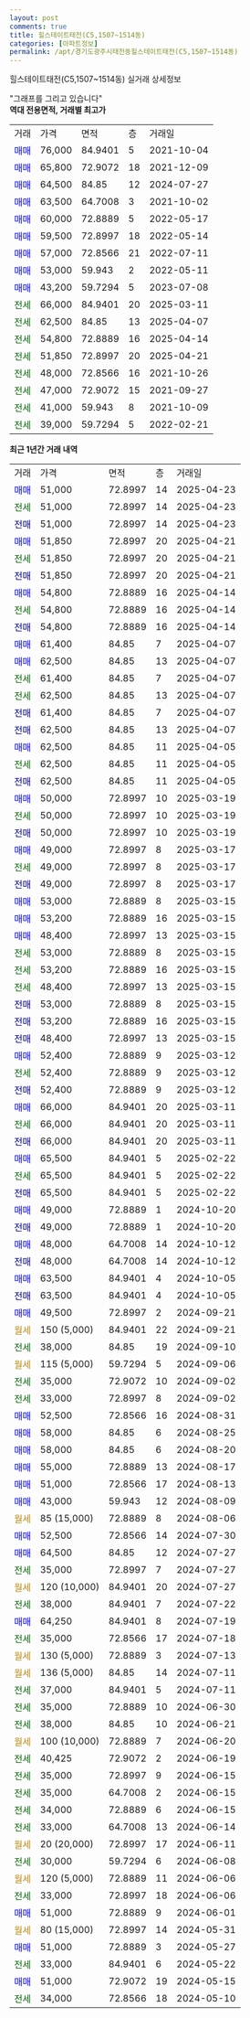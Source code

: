 ```yaml
---
layout: post
comments: true
title: 힐스테이트태전(C5,1507~1514동)
categories: [아파트정보]
permalink: /apt/경기도광주시태전동힐스테이트태전(C5,1507~1514동)
---
```


힐스테이트태전(C5,1507~1514동) 실거래 상세정보

<script type="text/javascript">
  google.charts.load('current', {'packages':['line', 'corechart']});
  google.charts.setOnLoadCallback(drawChart);

  function drawChart() {
    var data = new google.visualization.DataTable();
    data.addColumn('date', '거래일');
    data.addColumn('number', "매매");
    data.addColumn('number', "전세");
    data.addColumn('number', "전매");

    data.addRows([[new Date(Date.parse("2025-04-23")), 51000, null, null], [new Date(Date.parse("2025-04-23")), null, 51000, null], [new Date(Date.parse("2025-04-23")), null, null, 51000], [new Date(Date.parse("2025-04-21")), 51850, null, null], [new Date(Date.parse("2025-04-21")), null, 51850, null], [new Date(Date.parse("2025-04-21")), null, null, 51850], [new Date(Date.parse("2025-04-14")), 54800, null, null], [new Date(Date.parse("2025-04-14")), null, 54800, null], [new Date(Date.parse("2025-04-14")), null, null, 54800], [new Date(Date.parse("2025-04-07")), 61400, null, null], [new Date(Date.parse("2025-04-07")), 62500, null, null], [new Date(Date.parse("2025-04-07")), null, 61400, null], [new Date(Date.parse("2025-04-07")), null, 62500, null], [new Date(Date.parse("2025-04-07")), null, null, 61400], [new Date(Date.parse("2025-04-07")), null, null, 62500], [new Date(Date.parse("2025-04-05")), 62500, null, null], [new Date(Date.parse("2025-04-05")), null, 62500, null], [new Date(Date.parse("2025-04-05")), null, null, 62500], [new Date(Date.parse("2025-03-19")), 50000, null, null], [new Date(Date.parse("2025-03-19")), null, 50000, null], [new Date(Date.parse("2025-03-19")), null, null, 50000], [new Date(Date.parse("2025-03-17")), 49000, null, null], [new Date(Date.parse("2025-03-17")), null, 49000, null], [new Date(Date.parse("2025-03-17")), null, null, 49000], [new Date(Date.parse("2025-03-15")), 53000, null, null], [new Date(Date.parse("2025-03-15")), 53200, null, null], [new Date(Date.parse("2025-03-15")), 48400, null, null], [new Date(Date.parse("2025-03-15")), null, 53000, null], [new Date(Date.parse("2025-03-15")), null, 53200, null], [new Date(Date.parse("2025-03-15")), null, 48400, null], [new Date(Date.parse("2025-03-15")), null, null, 53000], [new Date(Date.parse("2025-03-15")), null, null, 53200], [new Date(Date.parse("2025-03-15")), null, null, 48400], [new Date(Date.parse("2025-03-12")), 52400, null, null], [new Date(Date.parse("2025-03-12")), null, 52400, null], [new Date(Date.parse("2025-03-12")), null, null, 52400], [new Date(Date.parse("2025-03-11")), 66000, null, null], [new Date(Date.parse("2025-03-11")), null, 66000, null], [new Date(Date.parse("2025-03-11")), null, null, 66000], [new Date(Date.parse("2025-02-22")), 65500, null, null], [new Date(Date.parse("2025-02-22")), null, 65500, null], [new Date(Date.parse("2025-02-22")), null, null, 65500], [new Date(Date.parse("2024-10-20")), 49000, null, null], [new Date(Date.parse("2024-10-20")), null, null, 49000], [new Date(Date.parse("2024-10-12")), 48000, null, null], [new Date(Date.parse("2024-10-12")), null, null, 48000], [new Date(Date.parse("2024-10-05")), 63500, null, null], [new Date(Date.parse("2024-10-05")), null, null, 63500], [new Date(Date.parse("2024-09-21")), 49500, null, null], [new Date(Date.parse("2024-09-21")), null, null, null], [new Date(Date.parse("2024-09-10")), null, 38000, null], [new Date(Date.parse("2024-09-06")), null, null, null], [new Date(Date.parse("2024-09-02")), null, 35000, null], [new Date(Date.parse("2024-09-02")), null, 33000, null], [new Date(Date.parse("2024-08-31")), 52500, null, null], [new Date(Date.parse("2024-08-25")), 58000, null, null], [new Date(Date.parse("2024-08-20")), 58000, null, null], [new Date(Date.parse("2024-08-17")), 55000, null, null], [new Date(Date.parse("2024-08-13")), 51000, null, null], [new Date(Date.parse("2024-08-09")), 43000, null, null], [new Date(Date.parse("2024-08-06")), null, null, null], [new Date(Date.parse("2024-07-30")), 52500, null, null], [new Date(Date.parse("2024-07-27")), 64500, null, null], [new Date(Date.parse("2024-07-27")), null, 35000, null], [new Date(Date.parse("2024-07-27")), null, null, null], [new Date(Date.parse("2024-07-22")), null, 38000, null], [new Date(Date.parse("2024-07-19")), 64250, null, null], [new Date(Date.parse("2024-07-18")), null, 35000, null], [new Date(Date.parse("2024-07-13")), null, null, null], [new Date(Date.parse("2024-07-11")), null, null, null], [new Date(Date.parse("2024-07-11")), null, 37000, null], [new Date(Date.parse("2024-06-30")), null, 35000, null], [new Date(Date.parse("2024-06-21")), null, 38000, null], [new Date(Date.parse("2024-06-20")), null, null, null], [new Date(Date.parse("2024-06-19")), null, 40425, null], [new Date(Date.parse("2024-06-15")), null, 35000, null], [new Date(Date.parse("2024-06-15")), null, 35000, null], [new Date(Date.parse("2024-06-15")), null, 34000, null], [new Date(Date.parse("2024-06-14")), null, 33000, null], [new Date(Date.parse("2024-06-11")), null, null, null], [new Date(Date.parse("2024-06-08")), null, 30000, null], [new Date(Date.parse("2024-06-06")), null, null, null], [new Date(Date.parse("2024-06-06")), null, 33000, null], [new Date(Date.parse("2024-06-01")), 51000, null, null], [new Date(Date.parse("2024-05-31")), null, null, null], [new Date(Date.parse("2024-05-27")), 51000, null, null], [new Date(Date.parse("2024-05-22")), null, 33000, null], [new Date(Date.parse("2024-05-15")), 51000, null, null], [new Date(Date.parse("2024-05-10")), null, 34000, null]]);

    var options = {
      hAxis: {
        format: 'yyyy/MM/dd'
      },    
      lineWidth: 0,
      pointsVisible: true,    
      title: '최근 1년간 유형별 실거래가 분포',
      legend: { position: 'bottom' }
    };

    var formatter = new google.visualization.NumberFormat({pattern:'###,###'} );
    formatter.format(data, 1);
    formatter.format(data, 2);
    
    setTimeout(function() {
        var chart = new google.visualization.LineChart(document.getElementById('columnchart_material'));
        chart.draw(data, (options));
        document.getElementById('loading').style.display = 'none';
    }, 200);
  }
</script>


<div id="loading" style="z-index:20; display: block; margin-left: 0px">"그래프를 그리고 있습니다"</div>
<div id="columnchart_material" style="width: 95%; margin-left: 0px; display: block"></div>
<!-- contents start -->
<b>역대 전용면적, 거래별 최고가</b>
<table class="sortable">
    <tr>
      <td>거래</td>
      <td>가격</td>
      <td>면적</td>
      <td>층</td>
      <td>거래일</td>
    </tr>
        <tr>
          <td><a style="color: blue">매매</a></td>
          <td>76,000</td>
          <td>84.9401</td>
          <td>5</td>
          <td>2021-10-04</td>
        </tr>            <tr>
          <td><a style="color: blue">매매</a></td>
          <td>65,800</td>
          <td>72.9072</td>
          <td>18</td>
          <td>2021-12-09</td>
        </tr>            <tr>
          <td><a style="color: blue">매매</a></td>
          <td>64,500</td>
          <td>84.85</td>
          <td>12</td>
          <td>2024-07-27</td>
        </tr>            <tr>
          <td><a style="color: blue">매매</a></td>
          <td>63,500</td>
          <td>64.7008</td>
          <td>3</td>
          <td>2021-10-02</td>
        </tr>            <tr>
          <td><a style="color: blue">매매</a></td>
          <td>60,000</td>
          <td>72.8889</td>
          <td>5</td>
          <td>2022-05-17</td>
        </tr>            <tr>
          <td><a style="color: blue">매매</a></td>
          <td>59,500</td>
          <td>72.8997</td>
          <td>18</td>
          <td>2022-05-14</td>
        </tr>            <tr>
          <td><a style="color: blue">매매</a></td>
          <td>57,000</td>
          <td>72.8566</td>
          <td>21</td>
          <td>2022-07-11</td>
        </tr>            <tr>
          <td><a style="color: blue">매매</a></td>
          <td>53,000</td>
          <td>59.943</td>
          <td>2</td>
          <td>2022-05-11</td>
        </tr>            <tr>
          <td><a style="color: blue">매매</a></td>
          <td>43,200</td>
          <td>59.7294</td>
          <td>5</td>
          <td>2023-07-08</td>
        </tr>        
        <tr>
              <td><a style="color: darkgreen">전세</a></td>
              <td>66,000</td>
              <td>84.9401</td>
              <td>20</td>
              <td>2025-03-11</td>
            </tr>            <tr>
              <td><a style="color: darkgreen">전세</a></td>
              <td>62,500</td>
              <td>84.85</td>
              <td>13</td>
              <td>2025-04-07</td>
            </tr>            <tr>
              <td><a style="color: darkgreen">전세</a></td>
              <td>54,800</td>
              <td>72.8889</td>
              <td>16</td>
              <td>2025-04-14</td>
            </tr>            <tr>
              <td><a style="color: darkgreen">전세</a></td>
              <td>51,850</td>
              <td>72.8997</td>
              <td>20</td>
              <td>2025-04-21</td>
            </tr>            <tr>
              <td><a style="color: darkgreen">전세</a></td>
              <td>48,000</td>
              <td>72.8566</td>
              <td>16</td>
              <td>2021-10-26</td>
            </tr>            <tr>
              <td><a style="color: darkgreen">전세</a></td>
              <td>47,000</td>
              <td>72.9072</td>
              <td>15</td>
              <td>2021-09-27</td>
            </tr>            <tr>
              <td><a style="color: darkgreen">전세</a></td>
              <td>41,000</td>
              <td>59.943</td>
              <td>8</td>
              <td>2021-10-09</td>
            </tr>            <tr>
              <td><a style="color: darkgreen">전세</a></td>
              <td>39,000</td>
              <td>59.7294</td>
              <td>5</td>
              <td>2022-02-21</td>
            </tr>        
    
</table>

<b>최근 1년간 거래 내역</b>

<table class="sortable">
    <tr>
      <td>거래</td>
      <td>가격</td>
      <td>면적</td>
      <td>층</td>
      <td>거래일</td>
    </tr>
    <tr>
      <td><a style="color: blue">매매</a></td>
      <td>51,000</td>
      <td>72.8997</td>
      <td>14</td>
      <td>2025-04-23</td>
    </tr>          <tr>
      <td><a style="color: darkgreen">전세</a></td>
      <td>51,000</td>
      <td>72.8997</td>
      <td>14</td>
      <td>2025-04-23</td>
    </tr>          <tr>
      <td><a style="color: darkblue">전매</a></td>
      <td>51,000</td>
      <td>72.8997</td>
      <td>14</td>
      <td>2025-04-23</td>
    </tr>          <tr>
      <td><a style="color: blue">매매</a></td>
      <td>51,850</td>
      <td>72.8997</td>
      <td>20</td>
      <td>2025-04-21</td>
    </tr>          <tr>
      <td><a style="color: darkgreen">전세</a></td>
      <td>51,850</td>
      <td>72.8997</td>
      <td>20</td>
      <td>2025-04-21</td>
    </tr>          <tr>
      <td><a style="color: darkblue">전매</a></td>
      <td>51,850</td>
      <td>72.8997</td>
      <td>20</td>
      <td>2025-04-21</td>
    </tr>          <tr>
      <td><a style="color: blue">매매</a></td>
      <td>54,800</td>
      <td>72.8889</td>
      <td>16</td>
      <td>2025-04-14</td>
    </tr>          <tr>
      <td><a style="color: darkgreen">전세</a></td>
      <td>54,800</td>
      <td>72.8889</td>
      <td>16</td>
      <td>2025-04-14</td>
    </tr>          <tr>
      <td><a style="color: darkblue">전매</a></td>
      <td>54,800</td>
      <td>72.8889</td>
      <td>16</td>
      <td>2025-04-14</td>
    </tr>          <tr>
      <td><a style="color: blue">매매</a></td>
      <td>61,400</td>
      <td>84.85</td>
      <td>7</td>
      <td>2025-04-07</td>
    </tr>          <tr>
      <td><a style="color: blue">매매</a></td>
      <td>62,500</td>
      <td>84.85</td>
      <td>13</td>
      <td>2025-04-07</td>
    </tr>          <tr>
      <td><a style="color: darkgreen">전세</a></td>
      <td>61,400</td>
      <td>84.85</td>
      <td>7</td>
      <td>2025-04-07</td>
    </tr>          <tr>
      <td><a style="color: darkgreen">전세</a></td>
      <td>62,500</td>
      <td>84.85</td>
      <td>13</td>
      <td>2025-04-07</td>
    </tr>          <tr>
      <td><a style="color: darkblue">전매</a></td>
      <td>61,400</td>
      <td>84.85</td>
      <td>7</td>
      <td>2025-04-07</td>
    </tr>          <tr>
      <td><a style="color: darkblue">전매</a></td>
      <td>62,500</td>
      <td>84.85</td>
      <td>13</td>
      <td>2025-04-07</td>
    </tr>          <tr>
      <td><a style="color: blue">매매</a></td>
      <td>62,500</td>
      <td>84.85</td>
      <td>11</td>
      <td>2025-04-05</td>
    </tr>          <tr>
      <td><a style="color: darkgreen">전세</a></td>
      <td>62,500</td>
      <td>84.85</td>
      <td>11</td>
      <td>2025-04-05</td>
    </tr>          <tr>
      <td><a style="color: darkblue">전매</a></td>
      <td>62,500</td>
      <td>84.85</td>
      <td>11</td>
      <td>2025-04-05</td>
    </tr>          <tr>
      <td><a style="color: blue">매매</a></td>
      <td>50,000</td>
      <td>72.8997</td>
      <td>10</td>
      <td>2025-03-19</td>
    </tr>          <tr>
      <td><a style="color: darkgreen">전세</a></td>
      <td>50,000</td>
      <td>72.8997</td>
      <td>10</td>
      <td>2025-03-19</td>
    </tr>          <tr>
      <td><a style="color: darkblue">전매</a></td>
      <td>50,000</td>
      <td>72.8997</td>
      <td>10</td>
      <td>2025-03-19</td>
    </tr>          <tr>
      <td><a style="color: blue">매매</a></td>
      <td>49,000</td>
      <td>72.8997</td>
      <td>8</td>
      <td>2025-03-17</td>
    </tr>          <tr>
      <td><a style="color: darkgreen">전세</a></td>
      <td>49,000</td>
      <td>72.8997</td>
      <td>8</td>
      <td>2025-03-17</td>
    </tr>          <tr>
      <td><a style="color: darkblue">전매</a></td>
      <td>49,000</td>
      <td>72.8997</td>
      <td>8</td>
      <td>2025-03-17</td>
    </tr>          <tr>
      <td><a style="color: blue">매매</a></td>
      <td>53,000</td>
      <td>72.8889</td>
      <td>8</td>
      <td>2025-03-15</td>
    </tr>          <tr>
      <td><a style="color: blue">매매</a></td>
      <td>53,200</td>
      <td>72.8889</td>
      <td>16</td>
      <td>2025-03-15</td>
    </tr>          <tr>
      <td><a style="color: blue">매매</a></td>
      <td>48,400</td>
      <td>72.8997</td>
      <td>13</td>
      <td>2025-03-15</td>
    </tr>          <tr>
      <td><a style="color: darkgreen">전세</a></td>
      <td>53,000</td>
      <td>72.8889</td>
      <td>8</td>
      <td>2025-03-15</td>
    </tr>          <tr>
      <td><a style="color: darkgreen">전세</a></td>
      <td>53,200</td>
      <td>72.8889</td>
      <td>16</td>
      <td>2025-03-15</td>
    </tr>          <tr>
      <td><a style="color: darkgreen">전세</a></td>
      <td>48,400</td>
      <td>72.8997</td>
      <td>13</td>
      <td>2025-03-15</td>
    </tr>          <tr>
      <td><a style="color: darkblue">전매</a></td>
      <td>53,000</td>
      <td>72.8889</td>
      <td>8</td>
      <td>2025-03-15</td>
    </tr>          <tr>
      <td><a style="color: darkblue">전매</a></td>
      <td>53,200</td>
      <td>72.8889</td>
      <td>16</td>
      <td>2025-03-15</td>
    </tr>          <tr>
      <td><a style="color: darkblue">전매</a></td>
      <td>48,400</td>
      <td>72.8997</td>
      <td>13</td>
      <td>2025-03-15</td>
    </tr>          <tr>
      <td><a style="color: blue">매매</a></td>
      <td>52,400</td>
      <td>72.8889</td>
      <td>9</td>
      <td>2025-03-12</td>
    </tr>          <tr>
      <td><a style="color: darkgreen">전세</a></td>
      <td>52,400</td>
      <td>72.8889</td>
      <td>9</td>
      <td>2025-03-12</td>
    </tr>          <tr>
      <td><a style="color: darkblue">전매</a></td>
      <td>52,400</td>
      <td>72.8889</td>
      <td>9</td>
      <td>2025-03-12</td>
    </tr>          <tr>
      <td><a style="color: blue">매매</a></td>
      <td>66,000</td>
      <td>84.9401</td>
      <td>20</td>
      <td>2025-03-11</td>
    </tr>          <tr>
      <td><a style="color: darkgreen">전세</a></td>
      <td>66,000</td>
      <td>84.9401</td>
      <td>20</td>
      <td>2025-03-11</td>
    </tr>          <tr>
      <td><a style="color: darkblue">전매</a></td>
      <td>66,000</td>
      <td>84.9401</td>
      <td>20</td>
      <td>2025-03-11</td>
    </tr>          <tr>
      <td><a style="color: blue">매매</a></td>
      <td>65,500</td>
      <td>84.9401</td>
      <td>5</td>
      <td>2025-02-22</td>
    </tr>          <tr>
      <td><a style="color: darkgreen">전세</a></td>
      <td>65,500</td>
      <td>84.9401</td>
      <td>5</td>
      <td>2025-02-22</td>
    </tr>          <tr>
      <td><a style="color: darkblue">전매</a></td>
      <td>65,500</td>
      <td>84.9401</td>
      <td>5</td>
      <td>2025-02-22</td>
    </tr>          <tr>
      <td><a style="color: blue">매매</a></td>
      <td>49,000</td>
      <td>72.8889</td>
      <td>1</td>
      <td>2024-10-20</td>
    </tr>          <tr>
      <td><a style="color: darkblue">전매</a></td>
      <td>49,000</td>
      <td>72.8889</td>
      <td>1</td>
      <td>2024-10-20</td>
    </tr>          <tr>
      <td><a style="color: blue">매매</a></td>
      <td>48,000</td>
      <td>64.7008</td>
      <td>14</td>
      <td>2024-10-12</td>
    </tr>          <tr>
      <td><a style="color: darkblue">전매</a></td>
      <td>48,000</td>
      <td>64.7008</td>
      <td>14</td>
      <td>2024-10-12</td>
    </tr>          <tr>
      <td><a style="color: blue">매매</a></td>
      <td>63,500</td>
      <td>84.9401</td>
      <td>4</td>
      <td>2024-10-05</td>
    </tr>          <tr>
      <td><a style="color: darkblue">전매</a></td>
      <td>63,500</td>
      <td>84.9401</td>
      <td>4</td>
      <td>2024-10-05</td>
    </tr>          <tr>
      <td><a style="color: blue">매매</a></td>
      <td>49,500</td>
      <td>72.8997</td>
      <td>2</td>
      <td>2024-09-21</td>
    </tr>          <tr>
      <td><a style="color: darkgoldenrod">월세</a></td>
      <td>150 (5,000)</td>
      <td>84.9401</td>
      <td>22</td>
      <td>2024-09-21</td>
    </tr>          <tr>
      <td><a style="color: darkgreen">전세</a></td>
      <td>38,000</td>
      <td>84.85</td>
      <td>19</td>
      <td>2024-09-10</td>
    </tr>          <tr>
      <td><a style="color: darkgoldenrod">월세</a></td>
      <td>115 (5,000)</td>
      <td>59.7294</td>
      <td>5</td>
      <td>2024-09-06</td>
    </tr>          <tr>
      <td><a style="color: darkgreen">전세</a></td>
      <td>35,000</td>
      <td>72.9072</td>
      <td>10</td>
      <td>2024-09-02</td>
    </tr>          <tr>
      <td><a style="color: darkgreen">전세</a></td>
      <td>33,000</td>
      <td>72.8997</td>
      <td>8</td>
      <td>2024-09-02</td>
    </tr>          <tr>
      <td><a style="color: blue">매매</a></td>
      <td>52,500</td>
      <td>72.8566</td>
      <td>16</td>
      <td>2024-08-31</td>
    </tr>          <tr>
      <td><a style="color: blue">매매</a></td>
      <td>58,000</td>
      <td>84.85</td>
      <td>6</td>
      <td>2024-08-25</td>
    </tr>          <tr>
      <td><a style="color: blue">매매</a></td>
      <td>58,000</td>
      <td>84.85</td>
      <td>6</td>
      <td>2024-08-20</td>
    </tr>          <tr>
      <td><a style="color: blue">매매</a></td>
      <td>55,000</td>
      <td>72.8889</td>
      <td>13</td>
      <td>2024-08-17</td>
    </tr>          <tr>
      <td><a style="color: blue">매매</a></td>
      <td>51,000</td>
      <td>72.8566</td>
      <td>17</td>
      <td>2024-08-13</td>
    </tr>          <tr>
      <td><a style="color: blue">매매</a></td>
      <td>43,000</td>
      <td>59.943</td>
      <td>12</td>
      <td>2024-08-09</td>
    </tr>          <tr>
      <td><a style="color: darkgoldenrod">월세</a></td>
      <td>85 (15,000)</td>
      <td>72.8889</td>
      <td>8</td>
      <td>2024-08-06</td>
    </tr>          <tr>
      <td><a style="color: blue">매매</a></td>
      <td>52,500</td>
      <td>72.8566</td>
      <td>14</td>
      <td>2024-07-30</td>
    </tr>          <tr>
      <td><a style="color: blue">매매</a></td>
      <td>64,500</td>
      <td>84.85</td>
      <td>12</td>
      <td>2024-07-27</td>
    </tr>          <tr>
      <td><a style="color: darkgreen">전세</a></td>
      <td>35,000</td>
      <td>72.8997</td>
      <td>7</td>
      <td>2024-07-27</td>
    </tr>          <tr>
      <td><a style="color: darkgoldenrod">월세</a></td>
      <td>120 (10,000)</td>
      <td>84.9401</td>
      <td>20</td>
      <td>2024-07-27</td>
    </tr>          <tr>
      <td><a style="color: darkgreen">전세</a></td>
      <td>38,000</td>
      <td>84.9401</td>
      <td>7</td>
      <td>2024-07-22</td>
    </tr>          <tr>
      <td><a style="color: blue">매매</a></td>
      <td>64,250</td>
      <td>84.9401</td>
      <td>8</td>
      <td>2024-07-19</td>
    </tr>          <tr>
      <td><a style="color: darkgreen">전세</a></td>
      <td>35,000</td>
      <td>72.8566</td>
      <td>17</td>
      <td>2024-07-18</td>
    </tr>          <tr>
      <td><a style="color: darkgoldenrod">월세</a></td>
      <td>130 (5,000)</td>
      <td>72.8889</td>
      <td>3</td>
      <td>2024-07-13</td>
    </tr>          <tr>
      <td><a style="color: darkgoldenrod">월세</a></td>
      <td>136 (5,000)</td>
      <td>84.85</td>
      <td>14</td>
      <td>2024-07-11</td>
    </tr>          <tr>
      <td><a style="color: darkgreen">전세</a></td>
      <td>37,000</td>
      <td>84.9401</td>
      <td>5</td>
      <td>2024-07-11</td>
    </tr>          <tr>
      <td><a style="color: darkgreen">전세</a></td>
      <td>35,000</td>
      <td>72.8889</td>
      <td>10</td>
      <td>2024-06-30</td>
    </tr>          <tr>
      <td><a style="color: darkgreen">전세</a></td>
      <td>38,000</td>
      <td>84.85</td>
      <td>10</td>
      <td>2024-06-21</td>
    </tr>          <tr>
      <td><a style="color: darkgoldenrod">월세</a></td>
      <td>100 (10,000)</td>
      <td>72.8889</td>
      <td>7</td>
      <td>2024-06-20</td>
    </tr>          <tr>
      <td><a style="color: darkgreen">전세</a></td>
      <td>40,425</td>
      <td>72.9072</td>
      <td>2</td>
      <td>2024-06-19</td>
    </tr>          <tr>
      <td><a style="color: darkgreen">전세</a></td>
      <td>35,000</td>
      <td>72.8997</td>
      <td>9</td>
      <td>2024-06-15</td>
    </tr>          <tr>
      <td><a style="color: darkgreen">전세</a></td>
      <td>35,000</td>
      <td>64.7008</td>
      <td>2</td>
      <td>2024-06-15</td>
    </tr>          <tr>
      <td><a style="color: darkgreen">전세</a></td>
      <td>34,000</td>
      <td>72.8889</td>
      <td>6</td>
      <td>2024-06-15</td>
    </tr>          <tr>
      <td><a style="color: darkgreen">전세</a></td>
      <td>33,000</td>
      <td>64.7008</td>
      <td>13</td>
      <td>2024-06-14</td>
    </tr>          <tr>
      <td><a style="color: darkgoldenrod">월세</a></td>
      <td>20 (20,000)</td>
      <td>72.8997</td>
      <td>17</td>
      <td>2024-06-11</td>
    </tr>          <tr>
      <td><a style="color: darkgreen">전세</a></td>
      <td>30,000</td>
      <td>59.7294</td>
      <td>6</td>
      <td>2024-06-08</td>
    </tr>          <tr>
      <td><a style="color: darkgoldenrod">월세</a></td>
      <td>120 (5,000)</td>
      <td>72.8889</td>
      <td>11</td>
      <td>2024-06-06</td>
    </tr>          <tr>
      <td><a style="color: darkgreen">전세</a></td>
      <td>33,000</td>
      <td>72.8997</td>
      <td>18</td>
      <td>2024-06-06</td>
    </tr>          <tr>
      <td><a style="color: blue">매매</a></td>
      <td>51,000</td>
      <td>72.8889</td>
      <td>9</td>
      <td>2024-06-01</td>
    </tr>          <tr>
      <td><a style="color: darkgoldenrod">월세</a></td>
      <td>80 (15,000)</td>
      <td>72.8997</td>
      <td>14</td>
      <td>2024-05-31</td>
    </tr>          <tr>
      <td><a style="color: blue">매매</a></td>
      <td>51,000</td>
      <td>72.8889</td>
      <td>3</td>
      <td>2024-05-27</td>
    </tr>          <tr>
      <td><a style="color: darkgreen">전세</a></td>
      <td>33,000</td>
      <td>84.9401</td>
      <td>6</td>
      <td>2024-05-22</td>
    </tr>          <tr>
      <td><a style="color: blue">매매</a></td>
      <td>51,000</td>
      <td>72.9072</td>
      <td>19</td>
      <td>2024-05-15</td>
    </tr>          <tr>
      <td><a style="color: darkgreen">전세</a></td>
      <td>34,000</td>
      <td>72.8566</td>
      <td>18</td>
      <td>2024-05-10</td>
    </tr>      </table>
<!-- contents end -->    

